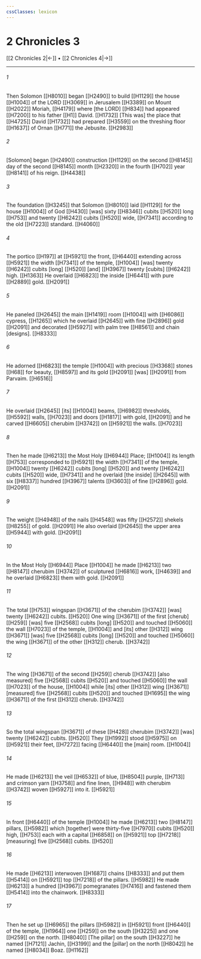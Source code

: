 ```yaml
---
cssClasses: lexicon
---
```


# 2 Chronicles 3

[[2 Chronicles 2|←]] • [[2 Chronicles 4|→]]

---

###### 1
Then Solomon [[H8010]] began [[H2490]] to build [[H1129]] the house [[H1004]] of the LORD [[H3069]] in Jerusalem [[H3389]] on Mount [[H2022]] Moriah, [[H4179]] where [the LORD] [[H834]] had appeared [[H7200]] to his father [[H1]] David. [[H1732]] [This was] the place that [[H4725]] David [[H1732]] had prepared [[H3559]] on the threshing floor [[H1637]] of Ornan [[H771]] the Jebusite. [[H2983]]

###### 2
[Solomon] began [[H2490]] construction [[H1129]] on the second [[H8145]] day of the second [[H8145]] month [[H2320]] in the fourth [[H702]] year [[H8141]] of his reign. [[H4438]]

###### 3
The foundation [[H3245]] that Solomon [[H8010]] laid [[H1129]] for the house [[H1004]] of God [[H430]] [was] sixty [[H8346]] cubits [[H520]] long [[H753]] and twenty [[H6242]] cubits [[H520]] wide, [[H7341]] according to the old [[H7223]] standard. [[H4060]]

###### 4
The portico [[H197]] at [[H5921]] the front, [[H6440]] extending across [[H5921]] the width [[H7341]] of the temple, [[H1004]] [was] twenty [[H6242]] cubits [long] [[H520]] [and] [[H3967]] twenty [cubits] [[H6242]] high. [[H1363]] He overlaid [[H6823]] the inside [[H6441]] with pure [[H2889]] gold. [[H2091]]

###### 5
He paneled [[H2645]] the main [[H1419]] room [[H1004]] with [[H6086]] cypress, [[H1265]] which he overlaid [[H2645]] with fine [[H2896]] gold [[H2091]] and decorated [[H5927]] with palm tree [[H8561]] and chain [designs]. [[H8333]]

###### 6
He adorned [[H6823]] the temple [[H1004]] with precious [[H3368]] stones [[H68]] for beauty, [[H8597]] and its gold [[H2091]] [was] [[H2091]] from Parvaim. [[H6516]]

###### 7
He overlaid [[H2645]] [its] [[H1004]] beams, [[H6982]] thresholds, [[H5592]] walls, [[H7023]] and doors [[H1817]] with gold, [[H2091]] and he carved [[H6605]] cherubim [[H3742]] on [[H5921]] the walls. [[H7023]]

###### 8
Then he made [[H6213]] the Most Holy [[H6944]] Place; [[H1004]] its length [[H753]] corresponded to [[H5921]] the width [[H7341]] of the temple, [[H1004]] twenty [[H6242]] cubits [long] [[H520]] and twenty [[H6242]] cubits [[H520]] wide, [[H7341]] and he overlaid [the inside] [[H2645]] with six [[H8337]] hundred [[H3967]] talents [[H3603]] of fine [[H2896]] gold. [[H2091]]

###### 9
The weight [[H4948]] of the nails [[H4548]] was fifty [[H2572]] shekels [[H8255]] of gold. [[H2091]] He also overlaid [[H2645]] the upper area [[H5944]] with gold. [[H2091]]

###### 10
In the Most Holy [[H6944]] Place [[H1004]] he made [[H6213]] two [[H8147]] cherubim [[H3742]] of sculptured [[H6816]] work, [[H4639]] and he overlaid [[H6823]] them with gold. [[H2091]]

###### 11
The total [[H753]] wingspan [[H3671]] of the cherubim [[H3742]] [was] twenty [[H6242]] cubits. [[H520]] One wing [[H3671]] of the first [cherub] [[H259]] [was] five [[H2568]] cubits [long] [[H520]] and touched [[H5060]] the wall [[H7023]] of the temple, [[H1004]] and [its] other [[H312]] wing [[H3671]] [was] five [[H2568]] cubits [long] [[H520]] and touched [[H5060]] the wing [[H3671]] of the other [[H312]] cherub. [[H3742]]

###### 12
The wing [[H3671]] of the second [[H259]] cherub [[H3742]] [also measured] five [[H2568]] cubits [[H520]] and touched [[H5060]] the wall [[H7023]] of the house, [[H1004]] while [its] other [[H312]] wing [[H3671]] [measured] five [[H2568]] cubits [[H520]] and touched [[H1695]] the wing [[H3671]] of the first [[H312]] cherub. [[H3742]]

###### 13
So the total wingspan [[H3671]] of these [[H428]] cherubim [[H3742]] [was] twenty [[H6242]] cubits. [[H520]] They [[H1992]] stood [[H5975]] on [[H5921]] their feet, [[H7272]] facing [[H6440]] the [main] room. [[H1004]]

###### 14
He made [[H6213]] the veil [[H6532]] of blue, [[H8504]] purple, [[H713]] and crimson yarn [[H3758]] and fine linen, [[H948]] with cherubim [[H3742]] woven [[H5927]] into it. [[H5921]]

###### 15
In front [[H6440]] of the temple [[H1004]] he made [[H6213]] two [[H8147]] pillars, [[H5982]] which [together] were thirty-five [[H7970]] cubits [[H520]] high, [[H753]] each with a capital [[H6858]] on [[H5921]] top [[H7218]] [measuring] five [[H2568]] cubits. [[H520]]

###### 16
He made [[H6213]] interwoven [[H1687]] chains [[H8333]] and put them [[H5414]] on [[H5921]] top [[H7218]] of the pillars. [[H5982]] He made [[H6213]] a hundred [[H3967]] pomegranates [[H7416]] and fastened them [[H5414]] into the chainwork. [[H8333]]

###### 17
Then he set up [[H6965]] the pillars [[H5982]] in [[H5921]] front [[H6440]] of the temple, [[H1964]] one [[H259]] on the south [[H3225]] and one [[H259]] on the north. [[H8040]] [The pillar] on the south [[H3227]] he named [[H7121]] Jachin, [[H3199]] and the [pillar] on the north [[H8042]] he named [[H8034]] Boaz. [[H1162]]


